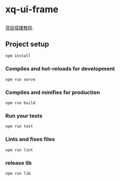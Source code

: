 # xq-ui-frame
##
[项目搭建教程](ww.rxshc.com/180.html). 
## Project setup
```
npm install
```

### Compiles and hot-reloads for development
```
npm run serve
```

### Compiles and minifies for production
```
npm run build
```

### Run your tests
```
npm run test
```

### Lints and fixes files
```
npm run lint
```
### release lib
```
npm run lib
```
